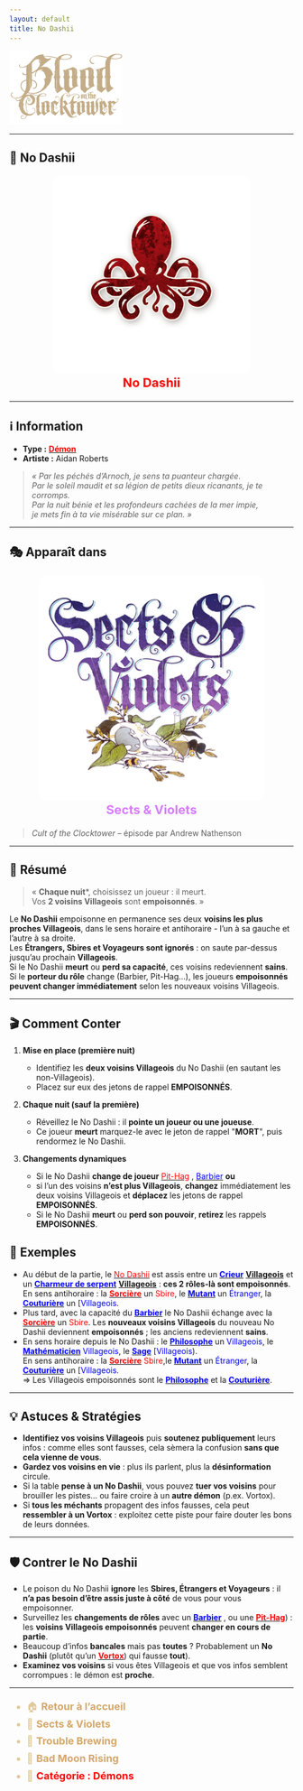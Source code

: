 ```yaml
---
layout: default
title: No Dashii
---
```


<!-- 🔴 Logo en haut à gauche -->
<p align="left">
  <a href="/botc-fr-bambi/">
    <img src="../images/logo.png" alt="Accueil BotC FR" width="200">
  </a>
</p>

---

## 🐙 No Dashii

<!-- 🧩 Image centrée cliquable avec nom centré -->
<div style="text-align:center; margin: 20px 0;">
  <a href="./nodashii.html" style="text-decoration:none;">
    <img src="../images/Icon_nodashii.png" alt="No Dashii" width="350" style="border-radius:8px;">
    <br>
    <span style="color:red; font-weight:bold; font-size:22px;">No Dashii</span>
  </a>
</div>

---

## ℹ️ Information

- **Type :** [<span style="color:red;">**Démon**</span>](../demons.html)  
- **Artiste :** Aidan Roberts  
> *« Par les péchés d’Arnoch, je sens ta puanteur chargée.  
> Par le soleil maudit et sa légion de petits dieux ricanants, je te corromps.  
> Par la nuit bénie et les profondeurs cachées de la mer impie,  
> je mets fin à ta vie misérable sur ce plan. »*

---

## 🎭 Apparaît dans

<div style="text-align:center; margin: 20px 0;">
  <a href="../sv.html" style="text-decoration:none;">
    <img src="../images/Logo_sects_and_violets.png" alt="Sects & Violets" width="400" style="border-radius:12px;">
    <br>
    <span style="color:#d67bff; font-weight:bold; font-size:22px;">Sects & Violets</span>
  </a>
</div>

> *Cult of the Clocktower* – épisode par Andrew Nathenson

---

## 📖 Résumé

> « **Chaque nuit***, choisissez un joueur : il meurt.  
> Vos **2 voisins Villageois** sont **empoisonnés**. »

Le **No Dashii** empoisonne en permanence ses deux **voisins les plus proches Villageois**, dans le sens horaire et antihoraire - l’un à sa gauche et l’autre à sa droite.  
Les **Étrangers, Sbires et Voyageurs sont ignorés** : on saute par-dessus jusqu’au prochain **Villageois**.  
Si le No Dashii **meurt** ou **perd sa capacité**, ces voisins redeviennent **sains**.  
Si le **porteur du rôle** change (Barbier, Pit-Hag…), les joueurs **empoisonnés peuvent changer immédiatement** selon les nouveaux voisins Villageois.

---

## 🎬 Comment Conter

1. **Mise en place (première nuit)**  
   - Identifiez les **deux voisins Villageois** du No Dashii (en sautant les non-Villageois).  
   - Placez sur eux des jetons de rappel **EMPOISONNÉS**.

2. **Chaque nuit (sauf la première)**  
   - Réveillez le No Dashii : il **pointe un joueur ou une joueuse**.  
   - Ce joueur **meurt** marquez-le avec le jeton de rappel "**MORT**", puis rendormez le No Dashii.

3. **Changements dynamiques**  
   - Si le No Dashii **change de joueur** [<span style="color:red;">Pit-Hag</span>](pithag.md) , [<span style="color:blue;">Barbier</span>](barbier.md) **ou** 
   - si l’un des voisins **n’est plus Villageois**, **changez** immédiatement les deux voisins Villageois et **déplacez** les jetons de rappel **EMPOISONNÉS**.  
   - Si le No Dashii **meurt** ou **perd son pouvoir**, **retirez** les rappels **EMPOISONNÉS**.


## 🧾 Exemples

- Au début de la partie, le [<span style="color:red;">No Dashii</span>](nodashii.md) est assis entre un [<span style="color:blue;">**Crieur**</span>](crieur.md) [<span style="color:bleu;">**Villageois**</span>](../villageois.html) 
  et un  [<span style="color:blue;">**Charmeur de serpent**</span>](charmeurdeserpent.md) [<span style="color:bleu;">**Villageois**</span>](../villageois.html)  : **ces 2 rôles-là sont empoisonnés**.  
  En sens antihoraire : la [<span style="color:red;">**Sorcière**</span>](sorciere.md) un <span style="color:red;">Sbire</span>, le [<span style="color:blue;">**Mutant**</span>](mutant.md) un <span style="color:blue;">Étranger</span>,
  la  [<span style="color:blue;">**Couturière**</span>](couturiere.md) un [<span style="color:blue;">Villageois</span>.  
- Plus tard, avec la capacité du [<span style="color:blue;">**Barbier**</span>](barbier.md) le No Dashii échange avec la [<span style="color:red;">**Sorcière**</span>](sorciere.md) un <span style="color:red;">Sbire</span>.
  Les **nouveaux voisins Villageois** du nouveau No Dashii deviennent **empoisonnés** ; les anciens redeviennent **sains**.  
- En sens horaire depuis le No Dashii : le [<span style="color:blue;">**Philosophe**</span>](philosophe.md) un <span style="color:blue;">Villageois</span>, le [<span style="color:blue;">**Mathématicien**</span>](Mathématicien.md) <span style="color:blue;">Villageois</span>, 
  le [<span style="color:blue;">**Sage**</span>](sage.md) [<span style="color:blue;">Villageois</span>).  
  En sens antihoraire : la [<span style="color:red;">**Sorcière**</span>](sorciere.md) <span style="color:red;">Sbire</span>,le  [<span style="color:blue;">**Mutant**</span>](mutant.md) un <span style="color:blue;">Étranger</span>, la [<span style="color:blue;">**Couturière**</span>](couturiere.md) un [<span style="color:blue;">Villageois</span>.   
  ⇒ Les Villageois empoisonnés sont le [<span style="color:blue;">**Philosophe**</span>](philosophe.md) et la [<span style="color:blue;">**Couturière**</span>](couturiere.md).

---

## 💡 Astuces & Stratégies 

- **Identifiez vos voisins Villageois** puis **soutenez publiquement** leurs infos : comme elles sont fausses, cela sèmera la confusion **sans que cela vienne de vous**.  
- **Gardez vos voisins en vie** : plus ils parlent, plus la **désinformation** circule.  
- Si la table **pense à un No Dashii**, vous pouvez **tuer vos voisins** pour brouiller les pistes… ou faire croire à un **autre démon** (p.ex. Vortox).  
- Si **tous les méchants** propagent des infos fausses, cela peut **ressembler à un Vortox** : exploitez cette piste pour faire douter les bons de leurs données.

---

## 🛡️ Contrer le No Dashii

- Le poison du No Dashii **ignore** les **Sbires, Étrangers et Voyageurs** : il **n’a pas besoin d’être assis juste à côté** de vous pour vous empoisonner.  
- Surveillez les **changements de rôles** avec un [<span style="color:blue;">**Barbier**</span>](barbier.md) , ou une [<span style="color:red;">**Pit-Hag**</span>](pithag.md)) : les **voisins Villageois empoisonnés** peuvent **changer en cours de partie**.  
- Beaucoup d’infos **bancales** mais pas **toutes** ? Probablement un **No Dashii** (plutôt qu’un [<span style="color:red;">**Vortox**</span>](vortox.md)) qui fausse **tout**).  
- **Examinez vos voisins** si vous êtes Villageois et que vos infos semblent corrompues : le démon est **proche**.

---

<ul style="color:#e0c99d; font-size:18px; line-height:1.7;">
  <li>🏠 <a href="/botc-fr-bambi/" style="color:#d4a76a; font-weight:bold; text-decoration:none;">Retour à l’accueil</a></li>
  <li>🌸 <a href="../sv.html" style="color:#d4a76a; font-weight:bold; text-decoration:none;">Sects & Violets</a></li>
  <li>🍺 <a href="../trouble_brewing.html" style="color:#d4a76a; font-weight:bold; text-decoration:none;">Trouble Brewing</a></li>
  <li>🌛 <a href="../bmr.html" style="color:#d4a76a; font-weight:bold; text-decoration:none;">Bad Moon Rising</a></li>
  <li>👹 <a href="../demons.html" style="color:red; font-weight:bold; text-decoration:none;">Catégorie : Démons</a></li>
</ul>

